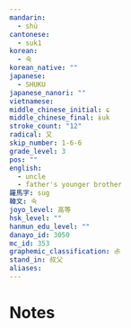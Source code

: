 ```yaml
---
mandarin:
  - shū
cantonese:
  - suk1
korean:
  - 숙
korean_native: ""
japanese:
  - SHUKU
japanese_nanori: ""
vietnamese:
middle_chinese_initial: ɕ
middle_chinese_final: ɨuk
stroke_count: "12"
radical: 又
skip_number: 1-6-6
grade_level: 3
pos: ""
english:
  - uncle
  - father's younger brother
羅馬字: sug
韓文: 숙
joyo_level: 高等
hsk_level: ""
hanmun_edu_level: ""
danayo_id: 3050
mc_id: 353
graphemic_classification: 尗
stand_in: 叔父
aliases:
---
```


# Notes

